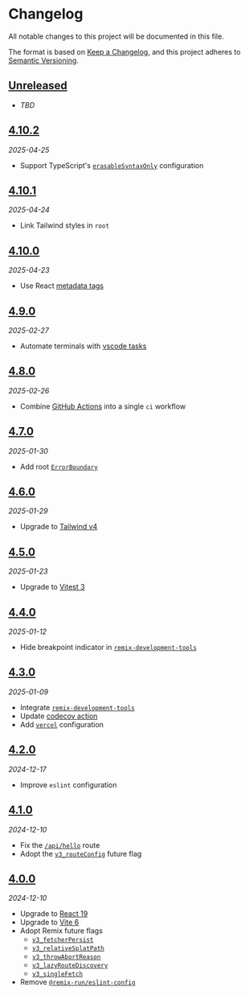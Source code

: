 # Changelog

All notable changes to this project will be documented in this file.

The format is based on [Keep a Changelog][keep-a-changelog],
and this project adheres to [Semantic Versioning][semver].

<!-- ## [X.Y.Z]
_YYYY-MM-DD_

### Added

-   TODO

### Changed

-   TODO

### Deprecated

-   TODO

### Removed

-   TODO

### Fixed

-   TODO

### Security

-   TODO -->

## [Unreleased]

- _TBD_

## [4.10.2][4.10.2]

_2025-04-25_

- Support TypeScript's [`erasableSyntaxOnly`][erasable-syntax-only] configuration

## [4.10.1][4.10.1]

_2025-04-24_

- Link Tailwind styles in `root`

## [4.10.0][4.10.0]

_2025-04-23_

- Use React [metadata tags][metadata]

## [4.9.0][4.9.0]

_2025-02-27_

- Automate terminals with [vscode tasks][vscode-tasks]

## [4.8.0][4.8.0]

_2025-02-26_

- Combine [GitHub Actions][github-actions] into a single `ci` workflow

## [4.7.0][4.7.0]

_2025-01-30_

- Add root [`ErrorBoundary`][error-boundary]

## [4.6.0][4.6.0]

_2025-01-29_

- Upgrade to [Tailwind v4][tailwind-v4]

## [4.5.0][4.5.0]

_2025-01-23_

- Upgrade to [Vitest 3][vitest-3]

## [4.4.0][4.4.0]

_2025-01-12_

- Hide breakpoint indicator in [`remix-development-tools`][remix-development-tools]

## [4.3.0][4.3.0]

_2025-01-09_

- Integrate [`remix-development-tools`][remix-development-tools]
- Update [codecov action][codecov-action]
- Add [`vercel`][vercel-config] configuration

## [4.2.0][4.2.0]

_2024-12-17_

- Improve `eslint` configuration

## [4.1.0][4.1.0]

_2024-12-10_

- Fix the [`/api/hello`][api-hello] route
- Adopt the [`v3_routeConfig`][v3-routeConfig] future flag

## [4.0.0][4.0.0]

_2024-12-10_

- Upgrade to [React 19][react-19]
- Upgrade to [Vite 6][vite-6]
- Adopt Remix future flags
    - [`v3_fetcherPersist`][v3-fetcherPersist]
    - [`v3_relativeSplatPath`][v3-relativeSplatPath]
    - [`v3_throwAbortReason`][v3-throwAbortReason]
    - [`v3_lazyRouteDiscovery`][v3-lazyRouteDiscovery]
    - [`v3_singleFetch`][v3-singleFetch]
- Remove [`@remix-run/eslint-config`][remix-run-eslint-config]

[unreleased]: https://github.com/bradgarropy/remix-starter/compare/v4.10.2...HEAD
[4.10.2]: https://github.com/bradgarropy/remix-starter/releases/tag/v4.10.2
[4.10.1]: https://github.com/bradgarropy/remix-starter/releases/tag/v4.10.1
[4.10.0]: https://github.com/bradgarropy/remix-starter/releases/tag/v4.10.0
[4.9.0]: https://github.com/bradgarropy/remix-starter/releases/tag/v4.9.0
[4.8.0]: https://github.com/bradgarropy/remix-starter/releases/tag/v4.8.0
[4.7.0]: https://github.com/bradgarropy/remix-starter/releases/tag/v4.7.0
[4.6.0]: https://github.com/bradgarropy/remix-starter/releases/tag/v4.6.0
[4.5.0]: https://github.com/bradgarropy/remix-starter/releases/tag/v4.5.0
[4.4.0]: https://github.com/bradgarropy/remix-starter/releases/tag/v4.4.0
[4.3.0]: https://github.com/bradgarropy/remix-starter/releases/tag/v4.3.0
[4.2.0]: https://github.com/bradgarropy/remix-starter/releases/tag/v4.2.0
[4.1.0]: https://github.com/bradgarropy/remix-starter/releases/tag/v4.1.0
[4.0.0]: https://github.com/bradgarropy/remix-starter/releases/tag/v4.0.0
[keep-a-changelog]: https://keepachangelog.com
[semver]: https://semver.org
[react-19]: https://react.dev/blog/2024/12/05/react-19
[vite-6]: https://vite.dev/blog/announcing-vite6
[v3-fetcherPersist]: https://remix.run/docs/en/main/start/future-flags#v3_fetcherpersist
[v3-relativeSplatPath]: https://remix.run/docs/en/main/start/future-flags#v3_relativesplatpath
[v3-throwAbortReason]: https://remix.run/docs/en/main/start/future-flags#v3_throwabortreason
[v3-lazyRouteDiscovery]: https://remix.run/docs/en/main/start/future-flags#v3_lazyroutediscovery
[v3-singleFetch]: https://remix.run/docs/en/main/start/future-flags#v3_singlefetch
[v3-routeConfig]: https://remix.run/docs/en/main/start/future-flags#v3_routeconfig
[remix-run-eslint-config]: https://remix.run/docs/en/main/start/future-flags#remix-runeslint-config
[api-hello]: https://remix-starter-bradgarropy.vercel.app/api/hello
[remix-development-tools]: https://remix-development-tools.fly.dev
[codecov-action]: https://github.com/codecov/codecov-action
[vercel-config]: https://vercel.com/docs/projects/project-configuration
[vitest-3]: https://vitest.dev/guide/migration.html#vitest-3
[tailwind-v4]: https://tailwindcss.com/docs/upgrade-guide
[error-boundary]: https://remix.run/docs/en/main/route/error-boundary
[github-actions]: https://github.com/features/actions
[vscode-tasks]: https://code.visualstudio.com/docs/terminal/basics#_automating-terminals-with-tasks
[metadata]: https://react.dev/blog/2024/12/05/react-19#support-for-metadata-tags
[erasable-syntax-only]: https://typescriptlang.org/tsconfig/#erasableSyntaxOnly
